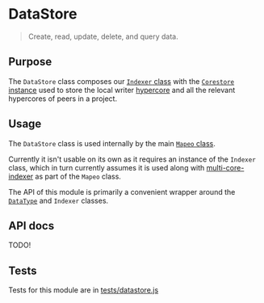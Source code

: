 # DataStore

> Create, read, update, delete, and query data.

## Purpose

The `DataStore` class composes our [`Indexer` class](../indexer/) with the [`Corestore` instance](https://npmjs.com/corestore) used to store the local writer [hypercore](https://npmjs.com/hypercore) and all the relevant hypercores of peers in a project.

## Usage

The `DataStore` class is used internally by the main [`Mapeo` class](../../index.js).

Currently it isn't usable on its own as it requires an instance of the `Indexer` class, which in turn currently assumes it is used along with [multi-core-indexer](https://npmjs.com/multi-core-indexer) as part of the `Mapeo` class.

The API of this module is primarily a convenient wrapper around the [`DataType`](../datatype/) and `Indexer` classes.

## API docs

TODO!

## Tests

Tests for this module are in [tests/datastore.js](../../tests/datastore.js)
